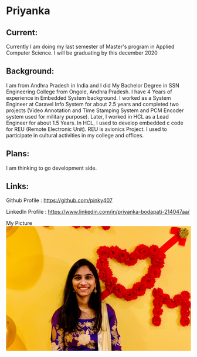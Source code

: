 # Priyanka

## Current:
Currently I am doing my last semester of Master's program in Applied Computer Science. I will be graduating by this december 2020

## Background:
I am from Andhra Pradesh in India and I did My Bachelor Degree in SSN Engineering College from Ongole,  Andhra Pradesh. I have 4 Years of experience in Embedded System background. I worked as a System Engineer at Caravel Info System for about 2.5 years and completed two projects (Video Annotation and Time Stamping System and PCM Encoder system used for military purpose). Later, I worked in HCL as a Lead Engineer for about 1.5 Years. In HCL, I used to develop embedded c code for REU (Remote Electronic Unit). REU is avionics Project. I used to participate in cultural activities in my college and offices.

## Plans: 
I am thinking to go development side.

## Links: 
Github Profile : https://github.com/pinky407

LinkedIn Profile : https://www.linkedin.com/in/priyanka-bodapati-214047aa/ 


My Picture
![Profile-Image.jpg](https://github.com/pinky407/big-data-developer/blob/master/Profile-Image.jpg)



